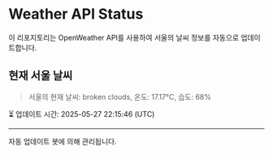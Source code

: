 
# Weather API Status

이 리포지토리는 OpenWeather API를 사용하여 서울의 날씨 정보를 자동으로 업데이트합니다.

## 현재 서울 날씨
> 서울의 현재 날씨: broken clouds, 온도: 17.17°C, 습도: 68%

⏳ 업데이트 시간: 2025-05-27 22:15:46 (UTC)

---
자동 업데이트 봇에 의해 관리됩니다.
